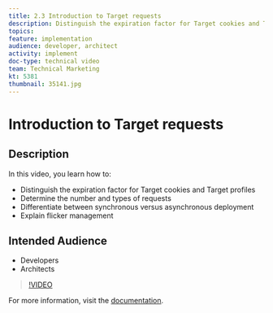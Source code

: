 ```yaml
---
title: 2.3 Introduction to Target requests
description: Distinguish the expiration factor for Target cookies and Target profiles, Determine the number and types of requests, Differentiate between synchronous vs asynchronous deployment, Explain flicker management
topics: 
feature: implementation
audience: developer, architect
activity: implement
doc-type: technical video
team: Technical Marketing
kt: 5381
thumbnail: 35141.jpg
---
```


# Introduction to Target requests

## Description

In this video, you learn how to:

* Distinguish the expiration factor for Target cookies and Target profiles
* Determine the number and types of requests
* Differentiate between synchronous versus asynchronous deployment
* Explain flicker management

## Intended Audience

* Developers
* Architects

>[!VIDEO](https://video.tv.adobe.com/v/35141/?quality=12)

For more information, visit the [documentation](https://docs.adobe.com/content/help/en/target/using/implement-target/implementing-target.html).

